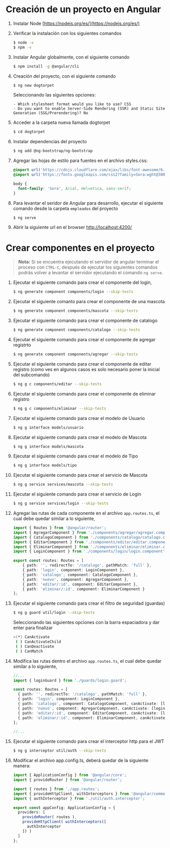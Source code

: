 # Creación de un proyecto en Angular

1. Instalar Node [https://nodejs.org/es/](https://nodejs.org/es/)

2. Verificar la instalación con los siguientes comandos

    ```bash
    $ node -v
    $ npm -v
    ```

3. Instalar Angular globalmente, con el siguiente comando

    ```bash
    $ npm install -g @angular/cli
    ```

4. Creación del proyecto, con el siguiente comando

    ```bash
    $ ng new dogtorpet
    ```

    Seleccionando las siguientes opciones:
    ```
    - Which stylesheet format would you like to use? CSS
    - Do you want to enable Server-Side Rendering (SSR) and Static Site Generation (SSG/Prerendering)? No
    ```

5. Acceder a la carpeta nueva llamada dogtorpet

    ```bash
    $ cd dogtorpet
    ```

6. Instalar dependencias del proyecto

    ```bash
    $ ng add @ng-bootstrap/ng-bootstrap
    ```
7. Agregar las hojas de estilo para fuentes en el archivo styles.css:

    ```css
    @import url('https://cdnjs.cloudflare.com/ajax/libs/font-awesome/6.1.2/css/all.min.css');
	@import url('https://fonts.googleapis.com/css2?family=Sora:wght@300;400;700&display=swap');

	body {
	  font-family: 'Sora', Arial, Helvetica, sans-serif;
	}
    ```
8. Para levantar el seridor de Angular para desarrollo, ejecutar el siguiente comando desde la carpeta `empleados` del proyecto

    ```bash
    $ ng serve
    ```

9. Abrir la siguiente url en el browser
    [http://localhost:4200/](http://localhost:4200/)

# Crear componentes en el proyecto

> **Nota:** Si se encuentra ejecutando el servidor de angular terminar el proceso con `CTRL-C`, después de ejecutar los siguientes comandos podrás volver a levantar el servidor ejecutando el comando `ng serve`.

1. Ejecutar el siguiente comando para crear el componente del login,

    ```bash
    $ ng generate component components/login --skip-tests
    ```
2. Ejecutar el siguiente comanto para crear el componente de una mascota

   ```bash
   $ ng generate component components/mascota --skip-tests
   ```
3. Ejecutar el siguiente comando para crear el componente de catalogo

   ```bash
   $ ng generate component components/catalogo --skip-tests
   ```

4. Ejecutar el siguiente comando para crear el componente de agregar registrto

   ```bash
   $ ng generate component components/agregar --skip-tests
   ```

5. Ejecutar el siguiente comando para crear el componente de editar registro (como ves en algunos casos es solo necesario poner la inicial del subcomando)

   ```bash
   $ ng g c components/editar --skip-tests
   ```

6. Ejecutar el siguiente comando para crear el componente de eliminar registro

    ```bash
    $ ng g c components/eliminar --skip-tests
    ```

7. Ejecutar el siguiente comando para crear el modelo de Usuario

    ```bash
    $ ng g interface models/usuario
    ```

8. Ejecutar el siguiente comando para crear el modelo de Mascota

    ```bash
    $ ng g interface models/mascota
    ```

9. Ejecutar el siguiente comando para crear el modelo de Tipo

    ```bash
    $ ng g interface models/tipo
    ```

10. Ejecutar el siguiente comando para crear el servicio de Mascota

    ```bash
    $ ng g service services/mascota --skip-tests
    ```

11. Ejecutar el siguiente comando para crear el servicio de Login

    ```bash
    $ ng g service services/login --skip-tests
    ```
12. Agregar las rutas de cada componente en el archivo `app.routes.ts`, el cual debe quedar similar a lo siguiente,

    ```typescript
    import { Routes } from '@angular/router';
    import { AgregarComponent } from './components/agregar/agregar.component';
    import { CatalogoComponent } from './components/catalogo/catalogo.component';
    import { EditarComponent } from './components/editar/editar.component';
    import { EliminarComponent } from './components/eliminar/eliminar.component';
    import { LoginComponent } from './components/login/login.component';

    export const routes: Routes = [
        { path: '', redirectTo: '/catalogo', pathMatch: 'full' },
        { path: 'login', component: LoginComponent },
        { path: 'catalogo', component: CatalogoComponent },
        { path: 'nuevo', component: AgregarComponent },
        { path: 'editar/:id', component: EditarComponent },
        { path: 'eliminar/:id', component: EliminarComponent }
    ];
    ```
16. Ejecutar el siguiente comando para crear el filtro de seguridad (guardas)

    ```bash
    $ ng g guard util/login --skip-tests
    ```
    Seleccionando las siguientes opciones con la barra espaciadora y dar enter para finalizar
    ```bash
    >(*) CanActivate
     ( ) CanActivateChild
     ( ) CanDeactivate
     ( ) CanMatch
    ```
17. Modifica las rutas dentro el archivo `app.routes.ts`, el cual debe quedar similar a lo siguiente,

    ```typescript
    //...
    import { loginGuard } from './guards/login.guard';

    const routes: Routes = [
      { path: '', redirectTo: '/catalogo', pathMatch: 'full' },
      { path: 'login', component: LoginComponent },
      { path: 'catalogo', component: CatalogoComponent, canActivate: [loginGuard]  },
      { path: 'nuevo', component: AgregarComponent, canActivate: [loginGuard]  },
      { path: 'editar/:id', component: EditarComponent, canActivate: [loginGuard]  },
      { path: 'eliminar/:id', component: EliminarComponent, canActivate: [loginGuard]  }
    ];

    //...
    ```
18. Ejecutar el siguiente comando para crear el interceptor http para el JWT

    ```bash
    $ ng g interceptor util/auth --skip-tests
    ```

19. Modificar el archivo app.config.ts, deberá quedar de la siguiente manera:

    ```typescript
    import { ApplicationConfig } from '@angular/core';
    import { provideRouter } from '@angular/router';

    import { routes } from './app.routes';
    import { provideHttpClient, withInterceptors } from '@angular/common/http';
    import { authInterceptor } from './util/auth.interceptor';

    export const appConfig: ApplicationConfig = {
      providers: [
        provideRouter( routes ),
        provideHttpClient( withInterceptors([
          authInterceptor
        ]) )
      ]
    };
    ```